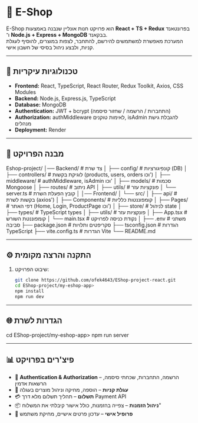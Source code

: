 # 🛒 E-Shop

E-Shop הוא פרויקט חנות אונליין שנבנה באמצעות **React + TS + Redux** בפרונטאנד ו־ **Node.js + Express + MongoDB** בבקאנד.  
המערכת מאפשרת למשתמשים להירשם, להתחבר, לצפות במוצרים, להוסיף לעגלת קניות, ולבצע ניהול בסיסי של חשבון אישי.

---

## 🚀 טכנולוגיות עיקריות

- **Frontend:** React, TypeScript, React Router, Redux Toolkit, Axios, CSS Modules
- **Backend:** Node.js, Express.js, TypeScript
- **Database:** MongoDB
- **Authentication:** JWT + bcrypt (התחברות / הרשמה / שחזור סיסמה)
- **Authorization:** authMiddleware לאימות טוקנים, isAdmin להגבלת גישת מנהלים
- **Deployment:** Render

---

## 📂 מבנה הפרויקט

Eshop-project/
│── Backend/ # צד שרת
│ ├── config/ # קונפיגורציות (DB)
│ ├── controllers/ # לוגיקת בקשות (products, users, orders וכו')
│ ├── middleware/ # authMiddleware, isAdmin וכו'
│ ├── models/ # סכמות Mongoose
│ ├── routes/ # ניתוב API
│ ├── utils/ # פונקציות עזר
│ └── server.ts # קובץ הפעלת השרת
│
│── Frontend/
│ └── src/
│ ├── api/ # בקשות לשרת (axios')
│ ├── Components/ # קומפוננטות כלליות
│ ├── Pages/ # דפי האתר (Home, Login, ProductPage וכו')
│ ├── store/ # לניהול state
│ ├── types/ # TypeScript types
│ ├── utils/ # פונקציות עזר
│ ├── App.tsx # קומפוננטת השורש
│ └── main.tsx # נקודת כניסה לפרויקט
│
├── .env # משתני סביבה
├── package.json # סקריפטים ותלויות
├── tsconfig.json # הגדרות TypeScript
├── vite.config.ts # הגדרות Vite
└── README.md

---

## ⚙️ התקנה והרצה מקומית

1. שיבוט הפרויקט:

   ```bash
   git clone https://github.com/ofek4643/EShop-project-react.git
   cd EShop-project/my-eshop-app>
   npm install
   npm run dev
   ```

---

## 🌐 הגדרות לשרת

cd EShop-project/my-eshop-app>
npm run server

---

## 📊 פיצ'רים בפרויקט

- 🔐 **Authentication & Authorization** – הרשמה, התחברות, שכחתי סיסמה, הרשאות אדמין
- 🛒 **עגלת קניות** – הוספה, מחיקה וניהול מוצרים בעגלה
- 💳 **תשלום** – תהליך תשלום מלא דרך Payment API
- 📦 **ניהול הזמנות** – צפייה בהזמנות, כולל אישור קיבלתי את המשלוח"
- 👤 **פרופיל אישי** – עדכון פרטים אישיים, מחיקת משתמש
